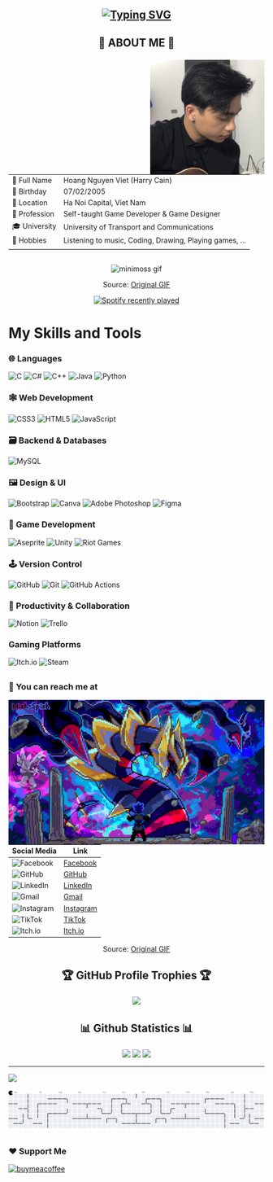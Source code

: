 ## <p align="center"> [![Typing SVG](https://readme-typing-svg.demolab.com?font=Pixelify+Sans&size=27&duration=3500&pause=749&color=60B5FF&vCenter=true&multiline=true&width=580&height=75&lines=%F0%9F%83%8F+Jack+of+some+trades%2C+master+of+none+%F0%9F%83%8F;%E2%9C%A8+But+give+me+a+keyboard+and+we%E2%80%99ll+see+%3AD+%E2%9C%A8)](https://git.io/typing-svg) </p>

## <p align="center"> 🌊 ABOUT ME 🌊 </p>

<img align="right" src="images/NVH.png" width=225>

| | |
| - | - |
|📛 Full Name      | Hoang Nguyen Viet (Harry Cain)|
|🎂 Birthday       | 07/02/2005 |
|📍 Location       | Ha Noi Capital, Viet Nam|
|👜 Profession     | Self-taught Game Developer & Game Designer|
|🎓 University     | University of Transport and Communications|
|🎲 Hobbies        | Listening to music, Coding, Drawing, Playing games, ...   |
| | |

##

<p align="center">
  <img src="images/download.gif" alt="minimoss gif" />
</p>

<p align="center">
  Source: <a href="https://i.pinimg.com/originals/54/e1/d6/54e1d64489baf626c6f3c93de93b6913.gif">Original GIF</a>
</p>

<div align="center">
  <a href="https://open.spotify.com/user/31k5bv2wdprss6umgkgpwyqpqwtm">
    <img src="https://spotify-recently-played-readme.vercel.app/api?user=31k5bv2wdprss6umgkgpwyqpqwtm&count=5&width=720&unique=true" alt="Spotify recently played" />
  </a>
</div>

##

# My Skills and Tools

### 🌐 Languages
![C](https://img.shields.io/badge/c-%2300599C.svg?style=for-the-badge&logo=c&logoColor=white) 
![C#](https://img.shields.io/badge/c%23-%23239120.svg?style=for-the-badge&logo=csharp&logoColor=white) 
![C++](https://img.shields.io/badge/c++-%2300599C.svg?style=for-the-badge&logo=c%2B%2B&logoColor=white) 
![Java](https://img.shields.io/badge/java-%23ED8B00.svg?style=for-the-badge&logo=openjdk&logoColor=white) 
![Python](https://img.shields.io/badge/python-3670A0?style=for-the-badge&logo=python&logoColor=ffdd54) 

### 🕸️ Web Development
![CSS3](https://img.shields.io/badge/css3-%231572B6.svg?style=for-the-badge&logo=css3&logoColor=white) 
![HTML5](https://img.shields.io/badge/html5-%23E34F26.svg?style=for-the-badge&logo=html5&logoColor=white) 
![JavaScript](https://img.shields.io/badge/javascript-%23323330.svg?style=for-the-badge&logo=javascript&logoColor=%23F7DF1E)

### 🗃️ Backend & Databases
![MySQL](https://img.shields.io/badge/mysql-4479A1.svg?style=for-the-badge&logo=mysql&logoColor=white)

### 🖼️ Design & UI
![Bootstrap](https://img.shields.io/badge/bootstrap-%238511FA.svg?style=for-the-badge&logo=bootstrap&logoColor=white) 
![Canva](https://img.shields.io/badge/Canva-%2300C4CC.svg?style=for-the-badge&logo=Canva&logoColor=white) 
![Adobe Photoshop](https://img.shields.io/badge/adobe%20photoshop-%2331A8FF.svg?style=for-the-badge&logo=adobe%20photoshop&logoColor=white) 
![Figma](https://img.shields.io/badge/figma-%23F24E1E.svg?style=for-the-badge&logo=figma&logoColor=white)

### 🎲 Game Development
![Aseprite](https://img.shields.io/badge/Aseprite-FFFFFF?style=for-the-badge&logo=Aseprite&logoColor=#7D929E) 
![Unity](https://img.shields.io/badge/unity-%23000000.svg?style=for-the-badge&logo=unity&logoColor=white) 
![Riot Games](https://img.shields.io/badge/riotgames-D32936.svg?style=for-the-badge&logo=riotgames&logoColor=white)

### 🕹️ Version Control
![GitHub](https://img.shields.io/badge/github-%23121011.svg?style=for-the-badge&logo=github&logoColor=white) 
![Git](https://img.shields.io/badge/git-%23F05033.svg?style=for-the-badge&logo=git&logoColor=white) 
![GitHub Actions](https://img.shields.io/badge/github%20actions-%232671E5.svg?style=for-the-badge&logo=githubactions&logoColor=white)

### 🤙 Productivity & Collaboration
![Notion](https://img.shields.io/badge/Notion-%23000000.svg?style=for-the-badge&logo=notion&logoColor=white) 
![Trello](https://img.shields.io/badge/Trello-%23026AA7.svg?style=for-the-badge&logo=Trello&logoColor=white)

### Gaming Platforms
![Itch.io](https://img.shields.io/badge/Itch-%23FF0B34.svg?style=for-the-badge&logo=Itch.io&logoColor=white) 
![Steam](https://img.shields.io/badge/steam-%23000000.svg?style=for-the-badge&logo=steam&logoColor=white) 

##

### 🥰 You can reach me at

<img align="right" src="images/pokemon.gif" width=600>

| Social Media | Link |
|--------------|------|
| ![Facebook](https://img.shields.io/badge/Facebook-%231877F2.svg?style=for-the-badge&logo=Facebook&logoColor=white) | [Facebook](https://www.facebook.com/huang.high.3/) |
| ![GitHub](https://img.shields.io/badge/github-%23121011.svg?style=for-the-badge&logo=github&logoColor=white) | [GitHub](https://github.com/NguyenVietHoang725) |
| ![LinkedIn](https://img.shields.io/badge/linkedin-%230077B5.svg?style=for-the-badge&logo=linkedin&logoColor=white) | [LinkedIn](https://www.linkedin.com/in/hoangnguyenviet/) |
| ![Gmail](https://img.shields.io/badge/Gmail-D14836?style=for-the-badge&logo=gmail&logoColor=white) | [Gmail](mailto:hoangnguyen72.dev@gmail.com) |
| ![Instagram](https://img.shields.io/badge/Instagram-%23E4405F.svg?style=for-the-badge&logo=Instagram&logoColor=white) | [Instagram](https://www.instagram.com/__ng.naoh/) |
| ![TikTok](https://img.shields.io/badge/TikTok-%23000000.svg?style=for-the-badge&logo=TikTok&logoColor=white) | [TikTok](https://www.tiktok.com/@huanghigh) |
| ![Itch.io](https://img.shields.io/badge/Itch-%23FF0B34.svg?style=for-the-badge&logo=Itch.io&logoColor=white)  | [Itch.io](https://harrycain.itch.io) |

<p align="center">
  Source: <a href="https://i.pinimg.com/originals/54/e1/d6/54e1d64489baf626c6f3c93de93b6913.gif">Original GIF</a>
</p>

##

## <p align="center"> 🏆 GitHub Profile Trophies 🏆 </p>

<p align="center">
  
<img src="https://github-profile-trophy.vercel.app/?username=NguyenVietHoang725&theme=algolia&no-frame=false&no-bg=false&margin-w=4">
</p>

##
## <p align="center"> 📊 Github Statistics 📊 </p>

<div align="center">
<img height="125px" src="https://github-readme-stats.vercel.app/api?username=NguyenVietHoang725&theme=algolia&hide_border=false&include_all_commits=false&count_private=false" />
<img height="125px" src="https://github-readme-streak-stats.herokuapp.com/?user=NguyenVietHoang725&theme=algolia&hide_border=false" />
<img height="120px" src="https://github-readme-stats.vercel.app/api/top-langs/?username=NguyenVietHoang725&theme=algolia&hide_border=false&include_all_commits=false&count_private=false&layout=compact" />
</div>

---
[![](https://visitcount.itsvg.in/api?id=NguyenVietHoang725&icon=5&color=1)](https://visitcount.itsvg.in)

<picture>
  <source media="(prefers-color-scheme: dark)" srcset="https://raw.githubusercontent.com/NguyenVietHoang725/NguyenVietHoang725/output/pacman-contribution-graph-dark.svg">
  <source media="(prefers-color-scheme: light)" srcset="https://raw.githubusercontent.com/NguyenVietHoang725/NguyenVietHoang725/output/pacman-contribution-graph.svg">
  <img alt="pacman contribution graph" src="https://raw.githubusercontent.com/NguyenVietHoang725/NguyenVietHoang725/output/pacman-contribution-graph.svg">
</picture>

##

### ❤️ Support Me

<a href="https://www.buymeacoffee.com/https://buymeacoffee.com/harrycain">
<img src="https://cdn.buymeacoffee.com/buttons/v2/default-yellow.png" width="160" alt="buymeacoffee" />
<!-- Proudly created with GPRM ( https://gprm.itsvg.in ) -->

<!---
NguyenVietHoang725/NguyenVietHoang725 is a ✨ special ✨ repository because its `README.md` (this file) appears on your GitHub profile.
You can click the Preview link to take a look at your changes.
--->
